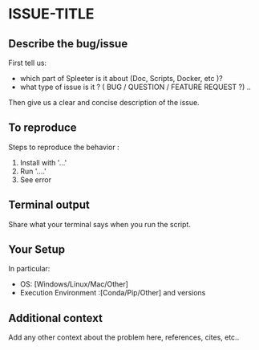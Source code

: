# ISSUE-TITLE

## Describe the bug/issue

First tell us:

- which part of Spleeter is it about (Doc, Scripts, Docker, etc )?
- what type of issue is it ? ( BUG / QUESTION / FEATURE REQUEST ?) ..

Then give us a clear and concise description of the issue.

## To reproduce

Steps to reproduce the behavior :

1. Install with '...'
2. Run '....'
3. See error

## Terminal output

Share what your terminal says when you run the script.

## Your Setup

In particular:

- OS: [Windows/Linux/Mac/Other]
- Execution Environment :[Conda/Pip/Other] and versions

## Additional context

Add any other context about the problem here, references, cites, etc..
